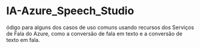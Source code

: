 # IA-Azure_Speech_Studio
ódigo para alguns dos casos de uso comuns usando recursos dos Serviços de Fala do Azure, como a conversão de fala em texto e a conversão de texto em fala.

